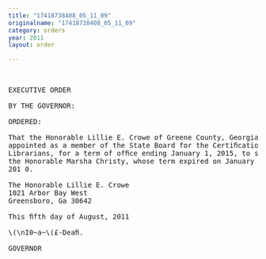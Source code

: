 ```yaml
---
title: "17418738408_05_11_09"
originalname: "17418738408_05_11_09"
category: orders
year: 2011
layout: order

---
```

<pre>
 

EXECUTIVE ORDER

BY THE GOVERNOR:

ORDERED:

That the Honorable Lillie E. Crowe of Greene County, Georgia, is
appointed as a member of the State Board for the Certiﬁcation of
Librarians, for a term of ofﬁce ending January 1, 2015, to succeed
the Honorable Marsha Christy, whose term expired on January 1,
201 0.

The Honorable Lillie E. Crowe
1021 Arbor Bay West
Greensboro, Ga 30642

This ﬁfth day of August, 2011

\(\nI0~a~\(£-Deaﬁ.

GOVERNOR

</pre>

